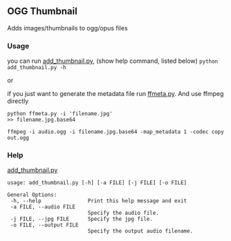 ## OGG Thumbnail
Adds images/thumbnails to ogg/opus files

### Usage

 you can run [add_thumbnail.py](add_thumbnail.py), 
    (show help command, listed below)
    ```
    python add_thumbnail.py -h
    ```

 or

 if you just want to generate the metadata file run [ffmeta.py](ffmeta.py). And use ffmpeg directly 
   ```
   python ffmeta.py -i 'filename.jpg'
   >> filename.jpg.base64

   ffmpeg -i audio.ogg -i filename.jpg.base64 -map_metadata 1 -codec copy out.ogg
   ```

### Help

 [add_thumbnail.py](add_thumbnail.py)
 ```
 usage: add_thumbnail.py [-h] [-a FILE] [-j FILE] [-o FILE]

 General Options:
  -h, --help               Print this help message and exit
  -a FILE, --audio FILE
                           Specify the audio file.
  -j FILE, --jpg FILE      Specify the jpg file.
  -o FILE, --output FILE
                           Specify the output audio filename.             
 ```

